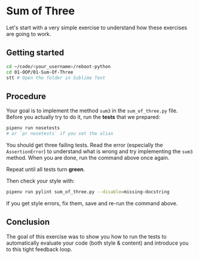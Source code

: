 # Sum of Three

Let's start with a very simple exercise to understand how these exercises are going to work.

## Getting started

```bash
cd ~/code/<your_username>/reboot-python
cd 01-OOP/01-Sum-Of-Three
stt # Open the folder in Sublime Text
```

## Procedure

Your goal is to implement the method `sum3` in the `sum_of_three.py` file. Before you actually try to do it, run the **tests** that we prepared:

```bash
pipenv run nosetests
# or `pr nosetests` if you set the alias
```

You should get three failing tests. Read the error (especially the `AssertionError`) to understand what is wrong and try implementing the `sum3` method. When you are done, run the command above once again.

Repeat until all tests turn **green**.

Then check your style with:

```bash
pipenv run pylint sum_of_three.py --disable=missing-docstring
```

If you get style errors, fix them, save and re-run the command above.

## Conclusion

The goal of this exercise was to show you how to run the tests to automatically evaluate your code (both style & content) and introduce you to this tight feedback loop.
